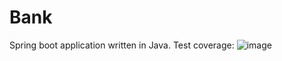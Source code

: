 # Bank
Spring boot application written in Java.
Test coverage:
![image](https://github.com/dominikjires/Bank/assets/100781365/6b8e0d55-3501-4d52-8742-0475d9eec6b7)
